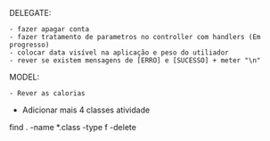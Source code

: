 
DELEGATE:
```
- fazer apagar conta
- fazer tratamento de parametros no controller com handlers (Em progresso)
- colocar data visível na aplicação e peso do utiliador
- rever se existem mensagens de [ERRO] e [SUCESSO] + meter "\n"
```

MODEL:
```
- Rever as calorias
```

- Adicionar mais 4 classes atividade







find . -name \*.class -type f -delete
